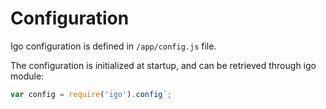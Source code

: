 
# Configuration

Igo configuration is defined in `/app/config.js` file.

The configuration is initialized at startup, and can be retrieved through igo module:
```js
var config = require('igo').config`;
```
